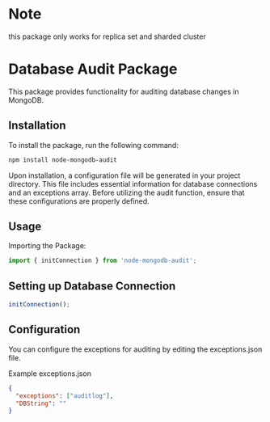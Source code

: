 # Note
this package only works for replica set and sharded cluster

# Database Audit Package

This package provides functionality for auditing database changes in MongoDB.

## Installation

To install the package, run the following command:

```bash
npm install node-mongodb-audit
```

Upon installation, a configuration file will be generated in your project directory. This file includes essential information for database connections and an exceptions array. Before utilizing the audit function, ensure that these configurations are properly defined.

## Usage
Importing the Package:

```js
import { initConnection } from 'node-mongodb-audit'; 
```

## Setting up Database Connection

```js
initConnection();
```

## Configuration

You can configure the exceptions for auditing by editing the exceptions.json file.

Example exceptions.json
```json
{
  "exceptions": ["auditlog"],
  "DBString": ""
}
```
